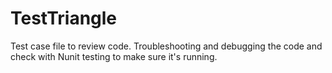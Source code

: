 # TestTriangle
Test case file to review code.
Troubleshooting and debugging the code and check with Nunit testing to make sure it's running.
